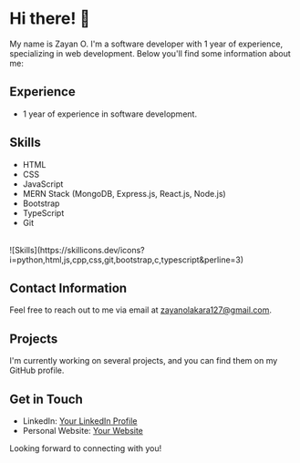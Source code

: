 # Hi there! 👋

My name is Zayan O. I'm a software developer with 1 year of experience, specializing in web development. Below you'll find some information about me:

## Experience
- 1 year of experience in software development.

## Skills
- HTML
- CSS
- JavaScript
- MERN Stack (MongoDB, Express.js, React.js, Node.js)
- Bootstrap
- TypeScript
- Git
 <br>
![Skills](https://skillicons.dev/icons?i=python,html,js,cpp,css,git,bootstrap,c,typescript&perline=3)

## Contact Information
Feel free to reach out to me via email at zayanolakara127@gmail.com.

## Projects
I'm currently working on several projects, and you can find them on my GitHub profile.

## Get in Touch
- LinkedIn: [Your LinkedIn Profile](https://www.linkedin.com/in/your-linkedin-profile)
- Personal Website: [Your Website](https://www.yourwebsite.com)

Looking forward to connecting with you!
